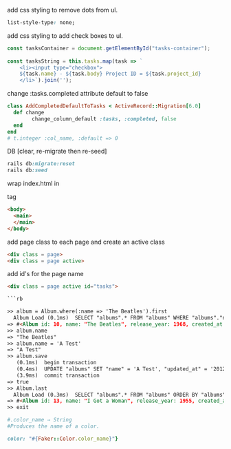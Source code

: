 



add css styling to remove dots from ul.
```css
list-style-type: none;
```


add css styling to add check boxes to ul.
```js
const tasksContainer = document.getElementById("tasks-container");
    
const tasksString = this.tasks.map(task => `
    <li><input type="checkbox">
    ${task.name} - ${task.body} Project ID = ${task.project_id}
    </li>`).join('');

```

change :tasks.completed attribute default to false
```rb
class AddCompletedDefaultToTasks < ActiveRecord::Migration[6.0]
  def change
        change_column_default :tasks, :completed, false
  end
end
# t.integer :col_name, :default => 0
```

DB [clear, re-migrate then re-seed]

```rb
rails db:migrate:reset
rails db:seed

```
wrap index.html in <main> tag

```html
<body>
  <main>
  </main>
</body>

```
add page class to each page and create an active class
```html
<div class = page>
<div class = page active>

```
add id's for the page name
```html
<div class = page active id="tasks">

```rb

>> album = Album.where(:name => 'The Beatles').first
  Album Load (0.1ms)  SELECT "albums".* FROM "albums" WHERE "albums"."name" = 'The Beatles' LIMIT 1
=> #<Album id: 10, name: "The Beatles", release_year: 1968, created_at: "2012-11-14 13:26:01", updated_at: "2012-11-14 13:26:01">
>> album.name
=> "The Beatles"
>> album.name = 'A Test'
=> "A Test"
>> album.save
   (0.1ms)  begin transaction
   (0.4ms)  UPDATE "albums" SET "name" = 'A Test', "updated_at" = '2012-11-14 18:51:46.694219' WHERE "albums"."id" = 10
   (3.9ms)  commit transaction
=> true
>> Album.last
  Album Load (0.3ms)  SELECT "albums".* FROM "albums" ORDER BY "albums"."id" DESC LIMIT 1
=> #<Album id: 13, name: "I Got a Woman", release_year: 1955, created_at: "2012-11-14 13:39:49", updated_at: "2012-11-14 13:39:49">
>> exit
```

```rb
#.color_name ⇒ String
#Produces the name of a color.

color: "#{Faker::Color.color_name}"}

```

```

```

```

```

```

```

```

```

```

```

```

```

```

